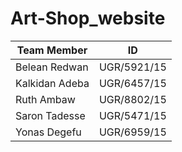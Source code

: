 # Art-Shop_website
| Team Member         | ID           |
|---------------------|--------------|
| Belean Redwan       | UGR/5921/15 |
| Kalkidan Adeba      | UGR/6457/15 |
| Ruth Ambaw          | UGR/8802/15 |
| Saron Tadesse       | UGR/5471/15 |
| Yonas Degefu        | UGR/6959/15 |

